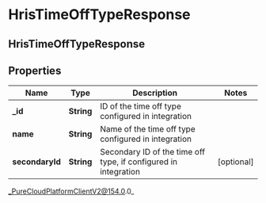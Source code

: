 # HrisTimeOffTypeResponse

## HrisTimeOffTypeResponse

## Properties

|Name | Type | Description | Notes|
|------------ | ------------- | ------------- | -------------|
| **_id** | **String** | ID of the time off type configured in integration | |
| **name** | **String** | Name of the time off type configured in integration | |
| **secondaryId** | **String** | Secondary ID of the time off type, if configured in integration | [optional] |



_PureCloudPlatformClientV2@154.0.0_
